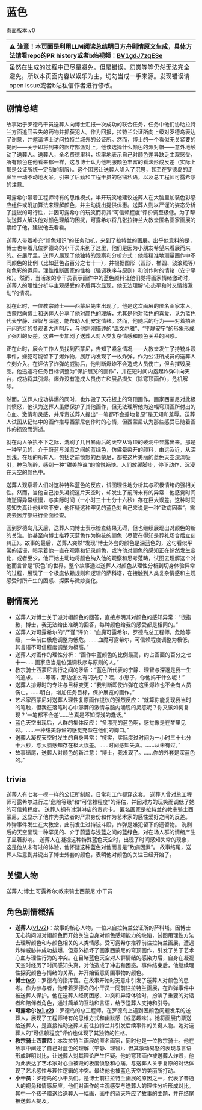 # 蓝色
页面版本:v0
 

| :warning: 注意！本页面是利用LLM阅读总结明日方舟剧情原文生成，具体方法请看repo的PR history或者b站视频：[BV1gdJ7zqESe](https://www.bilibili.com/video/BV1gdJ7zqESe/)         |
|:----------------------------|
| 虽然在生成的过程中已尽量避免，但是错误，幻觉等等仍然无法完全避免。所以本页面内容以娱乐为主，切勿当成一手来源。发现错误请open issue或者b站私信作者进行修改。|



## 剧情总结
故事始于罗德岛干员送葬人向博士汇报一次成功的联合任务，任务中他们协助拉特兰方面追回丢失的药物并抓获犯人。作为回报，拉特兰公证所向上级对罗德岛表达了谢意，并邀请博士访问拉特兰城外的公证所。然而，博士的一个看似无关紧要的提问——关于即将到来的医疗部派对上，他该选择什么颜色的派对帽——意外地触动了送葬人。送葬人，全名费德里科，坦率地表示自己对颜色差异缺乏主观感受，所有颜色在他看来都一样，这与博士认为他制服颜色丰富的看法形成反差（实际上那是公证所统一定制的制服）。这个困惑让送葬人陷入了沉思，甚至在罗德岛的走廊里一动不动地发呆，引来了后勤和工程干员的窃窃私语，以及总工程师可露希尔的注意。

可露希尔带着工程师特有的思维模式，半开玩笑地建议送葬人在大脑里加装色彩感应组件或附加算法来理解颜色，并主动提出提供优惠。送葬人则以严谨的姿态分析了提议的可行性，并因可露希尔的玩笑而将其“可信赖程度”评价调至极低。为了帮助送葬人解决他对颜色理解的困扰，可露希尔将几张拉特兰大教堂匿名画家画展的票给了他，建议他去看看。

送葬人带着补充“颜色知识”的任务动机，来到了拉特兰的画展。出乎他意料的是，博士也带着几位罗德岛的小干员来到了这里，他们是因为小朋友希望来看展而来的。在展厅里，送葬人展现了他独特的观察和分析方式：他能精准地测量画作中不同颜色的比例（比如蓝色占百分之七十一），并根据图形（圆形、椭圆、波浪线等）和色彩的运用，理性推断画家的性格（强调秩序与原则）和创作时的情绪（安宁平和）。然而，当活泼的小干员表示画作中的蓝色颜料让他们觉得画家情绪激动时，送葬人的理性分析与主观感受的矛盾再次显现，他无法理解“心态平和时又情绪激动”的情况。

就在此时，一位教宗骑士——西蒙尼先生出现了。他是这次画展的匿名画家本人。西蒙尼向博士和送葬人分享了他对颜色的理解，尤其是他对蓝色的喜爱，认为蓝色代表宁静、理智与深邃，能帮助人们安定情绪。然而，他随后的行为——对着拍照开闪光灯的参观者大声呵斥，与他刚刚描述的“温文尔雅”、“平静安宁”的形象形成了强烈的反差。这进一步加剧了送葬人对人类复杂情感和颜色关系的困惑。

正在此时，展会工作人员找到西蒙尼，告知了紧急情况——大教堂发生了持铳斗殴事件，嫌犯可能留下了爆炸物，展厅内发现了一枚炸弹。作为公证所成员的送葬人立刻介入。在评估了炸弹的威胁后，他判断爆炸不会造成人员伤亡，但会摧毁展品。他迅速将任务目标调整为“保护展览的画作”，并在短时间内抱起炸弹冲向天台，成功将其引爆。爆炸没有造成人员伤亡和展品损失（除穹顶画作），危机解除。

然而，送葬人成功排爆的同时，也炸毁了天花板上的穹顶画作。画家西蒙尼对此极其愤怒，他认为送葬人虽然保护了其他画作，但无法理解他为这幅穹顶画所付出的心血、激情和灵感，并斥责送葬人提出“一笔都不会差地复原”是无知和羞辱。送葬人试图从记忆中的画作推导西蒙尼创作时的心情，但西蒙尼认为那些感受已随着画作的损毁而消逝。

就在两人争执不下之际，洗刷了几日暴雨后的天空从穹顶的破洞中显露出来。那是一种罕见的、介于蔚蓝与浅蓝之间的蓝绿色，仿佛晕染开的颜料，由远及近，从深到浅。在场的所有人，包括之前愤怒的西蒙尼，都被这片美丽的蓝色天空深深吸引，神色陶醉，感到一种“甜美静谧”的愉悦畅快。人们放缓脚步，停下动作，沉浸在天空的颜色中。

送葬人观察着人们对这种特殊蓝色的反应，试图理性地分析其与积极情绪的强相关性。然而，当他自己抬头凝视这片天空时，却发生了前所未有的异常：他感觉时间流逝得异常缓慢，与实际时间（一小时三十七分十六秒）存在巨大误差。这种时间感知失真让他非常不安，他怀疑这种罕见的蓝色对自己来说是一种“致病因素”，需要去医疗部进行全面检查。

回到罗德岛几天后，送葬人向博士表示检查结果无碍，但也继续展现出对颜色的新的关注。他甚至向博士推荐天蓝色作为胸花的颜色（尽管在得知是葬礼场合后立刻纠正）。故事的最后，送葬人突然“发现”博士外套的颜色是深蓝色的，这句看似平常的话语，暗示着他一直在观察和记录颜色，或许他对颜色的感知正在悄然发生变化，或者至少，他开始主动地将颜色纳入他的观察和思考范畴，试图去理解这个对他而言曾是“灰色”的世界。整个故事通过送葬人对颜色从理性分析到切身体验异常的过程，展现了一个极度依赖规则和逻辑的萨科塔，在接触到人类复杂情感和主观感受时所产生的困惑、探索与微妙变化。
## 剧情高光
- 送葬人对博士关于派对帽颜色的回答，直接点明其对颜色的感知异常：“很抱歉，博士，我无法给出准确的回答，每种颜色给我的感受都是相同的。”
- 送葬人对可露希尔的“严谨”评价：“血魔可露希尔，罗德岛总工程师，危险等级，一年前由极危调整为低危。......血魔可露希尔，可信赖程度调整为极低，其言语不可信程度调整为极高。”
- 送葬人对画作的理性分析：“画作中蓝颜色的比例最高，约占画面的百分之七十一......画家应当是位强调秩序与原则的人。”
- 教宗骑士西蒙尼言行之间的矛盾：“蓝色所代表的宁静、理智与深邃是我一生的追求。......等等，那边怎么有闪光灯？喂，小崽子，你他妈干什么呢！”
- 送葬人排爆时的专注与目标变更：“我判断即使炸弹在这里爆炸也不会有人员伤亡。......明白，增加任务目标，保护展览的画作。”
- 艺术家西蒙尼对送葬人理性复原画作提议的强烈反应：“就算你能复现我当时的笔触，但我在落笔时心中澎湃的激情与脑内涌现的灵感呢？你又该如何复现？‘一笔都不会差’......当真是不知深浅的蠢话。”
- 蓝色天空出现后，人群的集体反应：“多漂亮的蓝色啊，感觉像是在梦里见过。......一种甜美静谧的感觉充盈在他们的胸口。”
- 送葬人凝视天空时发生的自身异常：“核实，实际度过时间为一小时三十七分十六秒，与大脑感知存在极大误差。......时间感知失真。......从未有过。”
- 故事结尾，送葬人对颜色的新注意：“博士，我发现了。......你的外套是深蓝色的。”
## trivia
送葬人有七套一模一样的公证所制服，日常和工作都穿这套。
送葬人曾对总工程师可露希尔进行过“危险等级”和“可信赖程度”的评估，并因对方的玩笑而调低了她的可信赖程度。
送葬人拥有冰淇淋店的贵宾卡。
匿名画家是拉特兰的教宗骑士西蒙尼，这显示了他作为执法者的严肃身份和作为艺术家的感性爱好之间的反差。
炸弹事件发生在大教堂，此前发生过持铳斗殴，炸弹是嫌犯留下的遗留物。
洗刷后的天空呈现一种罕见的、介于蔚蓝与浅蓝之间的蓝绿色，对在场人群的情绪产生了显著影响。
送葬人在凝视这种特殊蓝色天空时，出现了时间感知失常的现象，这是他从未有过的体验，他怀疑这种蓝色对他而言是“致病因素”。
故事结尾，送葬人注意到并说出了博士外套的颜色，表明他对颜色的关注已经开始了。
## 关键人物
送葬人;博士;可露希尔;教宗骑士西蒙尼;小干员
## 角色剧情概括
-   **送葬人([v1](../chars/char_279_excu.md),[v2](../char_v3/char_279_excu.md))**：故事的核心人物，一位来自拉特兰公证所的萨科塔。因博士无心询问派对帽颜色而开始关注自身对颜色感知能力的缺陷，试图用理性方法去理解颜色和与颜色相关的人类情感。受可露希尔推荐前往拉特兰画展，遭遇炸弹威胁并成功排爆，但意外损坏了画家西蒙尼的穹顶画作，引发了关于艺术心血与理性行为的冲突。在目睹蓝色天空对人群情绪的感染力后，自身在凝视天空时经历了时间感知失真，对他造成了冲击和困惑。事件结束后，他继续理性探究颜色与情绪的关系，并开始留意周围事物的颜色。
-   **博士([v2](../char_v3/extended_char_bo_shi.md))**：罗德岛的指挥官。在故事开始时无意中引发了送葬人对颜色的思考。作为参与者，他带着罗德岛的小干员一同前往拉特兰画展，在炸弹事件中被送葬人保护。他在送葬人经历困惑、冲突和异常体验时，扮演了重要的对话者和陪伴者角色，通过简单的互动和言语，给予送葬人支持和引导。
-   **可露希尔([v1](../chars/extended_char_ke_lu_xi_er.md),[v2](../char_v3/extended_char_ke_lu_xi_er.md))**：罗德岛的总工程师。在罗德岛上遇到因颜色问题发呆的送葬人，展现了工程师特有的思维方式和幽默感（或恶趣味）。她将画展门票送给送葬人，是直接推动送葬人前往拉特兰并引发后续事件的关键人物。她对送葬人的“可信赖程度”评价也体现了其独特的性格。
-   **教宗骑士西蒙尼**：本次拉特兰画展的匿名画家，同时也是一位教宗骑士。他在故事中阐述了自己对蓝色的理解（宁静、理智），但其激动易怒的表现与言语形成鲜明对比，让送葬人对其理论产生怀疑。他的穹顶画作被送葬人炸毁，他为此表达了艺术家对心血被毁的极度愤怒和心痛，与送葬人关于复原的对话体现了艺术感性与理性逻辑的冲突。最终他也被蓝色天空的美丽所打动。
-   **小干员**：罗德岛的小干员们。是博士前往拉特兰画展的原因之一，代表了普通人的视角和情感反应。他们对画作的主观感受与送葬人的理性分析形成对比。其中一个孩子赠送给送葬人一幅画，画中的蓝天呼应了故事的主题，并在结尾被送葬人提及。